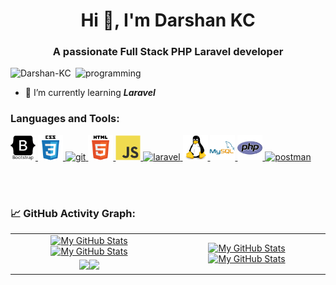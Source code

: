 <h1 align="center">Hi 👋, I'm Darshan KC</h1>
<h3 align="center">A passionate Full Stack PHP Laravel developer</h3>
<img align="right" alt="programming" width="400" src="https://images.squarespace-cdn.com/content/v1/5769fc401b631bab1addb2ab/1541580611624-TE64QGKRJG8SWAIUS7NS/ke17ZwdGBToddI8pDm48kPoswlzjSVMM-SxOp7CV59BZw-zPPgdn4jUwVcJE1ZvWQUxwkmyExglNqGp0IvTJZamWLI2zvYWH8K3-s_4yszcp2ryTI0HqTOaaUohrI8PI6FXy8c9PWtBlqAVlUS5izpdcIXDZqDYvprRqZ29Pw0o/coding-freak.gif">

<p align="left"> <img src="https://komarev.com/ghpvc/?username=Darshan-KC&label=Profile%20views&color=0e75b6&style=flat" alt="Darshan-KC" /> </p>

- 🌱 I’m currently learning ***Laravel***

<h3 align="left">Languages and Tools:</h3>
<p align="left"> <a href="https://getbootstrap.com" target="_blank" rel="noreferrer"> <img src="https://raw.githubusercontent.com/devicons/devicon/master/icons/bootstrap/bootstrap-plain-wordmark.svg" alt="bootstrap" width="40" height="40"/> </a> <a href="https://www.w3schools.com/css/" target="_blank" rel="noreferrer"> <img src="https://raw.githubusercontent.com/devicons/devicon/master/icons/css3/css3-original-wordmark.svg" alt="css3" width="40" height="40"/> </a> <a href="https://git-scm.com/" target="_blank" rel="noreferrer"> <img src="https://www.vectorlogo.zone/logos/git-scm/git-scm-icon.svg" alt="git" width="40" height="40"/> </a> <a href="https://www.w3.org/html/" target="_blank" rel="noreferrer"> <img src="https://raw.githubusercontent.com/devicons/devicon/master/icons/html5/html5-original-wordmark.svg" alt="html5" width="40" height="40"/> </a> <a href="https://developer.mozilla.org/en-US/docs/Web/JavaScript" target="_blank" rel="noreferrer"> <img src="https://raw.githubusercontent.com/devicons/devicon/master/icons/javascript/javascript-original.svg" alt="javascript" width="40" height="40"/> </a> <a href="https://laravel.com/" target="_blank" rel="noreferrer"> <img src="https://laravel.com/img/logomark.min.svg" alt="laravel" width="40" height="40"/> </a> <a href="https://www.linux.org/" target="_blank" rel="noreferrer"> <img src="https://raw.githubusercontent.com/devicons/devicon/master/icons/linux/linux-original.svg" alt="linux" width="40" height="40"/> </a> <a href="https://www.mysql.com/" target="_blank" rel="noreferrer"> <img src="https://raw.githubusercontent.com/devicons/devicon/master/icons/mysql/mysql-original-wordmark.svg" alt="mysql" width="40" height="40"/> </a> <a href="https://www.php.net" target="_blank" rel="noreferrer"> <img src="https://raw.githubusercontent.com/devicons/devicon/master/icons/php/php-original.svg" alt="php" width="40" height="40"/> </a> <a href="https://postman.com" target="_blank" rel="noreferrer"> <img src="https://www.vectorlogo.zone/logos/getpostman/getpostman-icon.svg" alt="postman" width="40" height="40"/> </a> </p>

</br></br>
### 📈 GitHub Activity Graph:
<table>
    <tr>
        <td align="center"><a href="https://github.com/Darshan-KC#gh-light-mode-only"><img src="https://github-readme-stats.vercel.app/api?username=Darshan-KC&show_icons=true" alt="My GitHub Stats"/></a><a href="https://github.com/Darshan-KC#gh-dark-mode-only"><img src="https://github-readme-stats.vercel.app/api?username=Darshan-KC&show_icons=true&theme=tokyonight" alt="My GitHub Stats"/></a></td>
        <td rowspan="2" align="center"><a href="https://github.com/Darshan-KC#gh-light-mode-only"><img src="https://github-readme-stats.vercel.app/api/top-langs/?username=Darshan-KC&theme=default&langs_count=8#gh-light-mode-only" alt="My GitHub Stats"/></a><a href="https://github.com/Darshan-KC#gh-dark-mode-only"><img src="https://github-readme-stats.vercel.app/api/top-langs/?username=Darshan-KC&theme=tokyonight&langs_count=8#gh-dark-mode-only" alt="My GitHub Stats"/></a></td>
    </tr>
    <tr>
        <td align="center"><a href="https://github.com/Darshan-KC#gh-light-mode-only"><img src="https://github-readme-streak-stats.herokuapp.com/?user=Darshan-KC&theme=default"/></a><a href="https://github.com/Darshan-KC#gh-dark-mode-only"><img src="https://github-readme-streak-stats.herokuapp.com/?user=Darshan-KC&theme=tokyonight"/></a></td>
    </tr>
    
</table>
